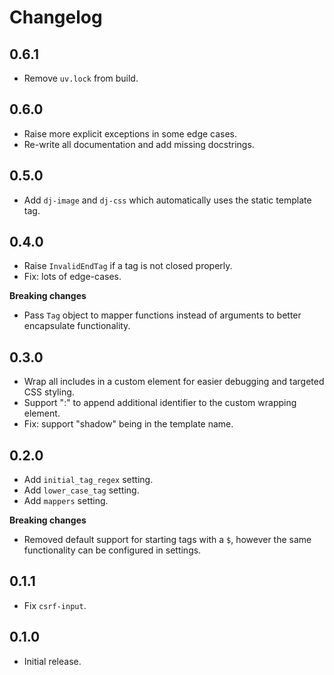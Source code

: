 # Changelog

## 0.6.1

- Remove `uv.lock` from build.

## 0.6.0

- Raise more explicit exceptions in some edge cases.
- Re-write all documentation and add missing docstrings.

## 0.5.0

- Add `dj-image` and `dj-css` which automatically uses the static template tag.

## 0.4.0

- Raise `InvalidEndTag` if a tag is not closed properly.
- Fix: lots of edge-cases.

**Breaking changes**

- Pass `Tag` object to mapper functions instead of arguments to better encapsulate functionality.

## 0.3.0

- Wrap all includes in a custom element for easier debugging and targeted CSS styling.
- Support ":" to append additional identifier to the custom wrapping element.
- Fix: support "shadow" being in the template name.

## 0.2.0

- Add `initial_tag_regex` setting.
- Add `lower_case_tag` setting.
- Add `mappers` setting.

**Breaking changes**

- Removed default support for starting tags with a `$`, however the same functionality can be configured in settings.

## 0.1.1

- Fix `csrf-input`.

## 0.1.0

- Initial release.
